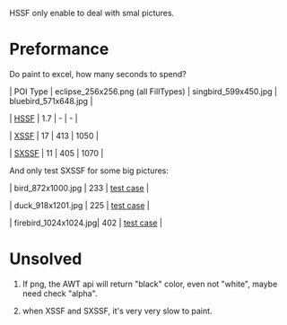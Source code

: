 HSSF only enable to deal with smal pictures.


Preformance
============

Do paint to excel, how many seconds to spend?

| POI Type	 | eclipse_256x256.png  (all FillTypes)	|  singbird_599x450.jpg	 |  bluebird_571x648.jpg |

| [HSSF](https://github.com/kemixkoo/excel-painter/blob/master/excel-java-painter/src/test/java/xyz/kemix/excel/painter/java/poi/JavaAwtHssfPixelPainterTest.java)     |  1.7  |    -    |     -       |

| [XSSF](https://github.com/kemixkoo/excel-painter/blob/master/excel-java-painter/src/test/java/xyz/kemix/excel/painter/java/poi/JavaAwtXssfPixelPainterTest.java)     |  17   |   413 |   1050  |

| [SXSSF](https://github.com/kemixkoo/excel-painter/blob/master/excel-java-painter/src/test/java/xyz/kemix/excel/painter/java/poi/JavaAwtSxssfPixelPainterTest.java)   |  11   |   405 |   1070  |

And only test SXSSF for some big pictures:

| bird_872x1000.jpg     	|   233  | [test case](https://github.com/kemixkoo/excel-painter/blob/master/excel-java-painter/src/test/java/xyz/kemix/excel/painter/java/poi/JavaAwtSxssfPixelPainterTest.java#L31) |

| duck_918x1201.jpg     |   225  | [test case](https://github.com/kemixkoo/excel-painter/blob/master/excel-java-painter/src/test/java/xyz/kemix/excel/painter/java/poi/JavaAwtSxssfPixelPainterTest.java#L41) |

| firebird_1024x1024.jpg|   402  | [test case](https://github.com/kemixkoo/excel-painter/blob/master/excel-java-painter/src/test/java/xyz/kemix/excel/painter/java/poi/JavaAwtSxssfPixelPainterTest.java#L36) |


Unsolved
============

1. If png, the AWT api will return "black" color, even not "white", maybe need check "alpha".

2. when XSSF and SXSSF, it's very very slow to paint.

